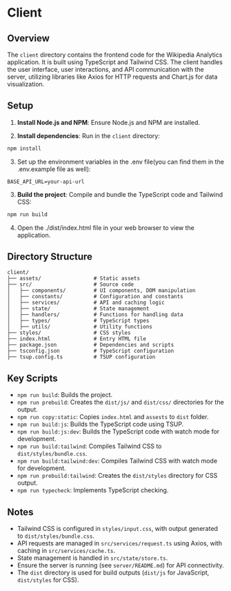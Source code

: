# Client


## Overview

The `client` directory contains the frontend code for the Wikipedia Analytics application. It is built using TypeScript and Tailwind CSS. The client handles the user interface, user interactions, and API communication with the server, utilizing libraries like Axios for HTTP requests and Chart.js for data visualization.


## Setup

1. **Install Node.js and NPM**: Ensure Node.js and NPM are installed.

2. **Install dependencies**: Run in the `client` directory:

```bash
npm install
```

3. Set up the environment variables in the .env file(you can find them in the .env.example file as well):
  
```
BASE_API_URL=your-api-url
```

3. **Build the project**: Compile and bundle the TypeScript code and Tailwind CSS:

```bash
npm run build
```

4. Open the ./dist/index.html file in your web browser to view the application.


## Directory Structure

```
client/
├── assets/                 # Static assets
├── src/                    # Source code
│   ├── components/         # UI components, DOM manipulation
│   ├── constants/          # Configuration and constants
│   ├── services/           # API and caching logic
│   ├── state/              # State management
│   ├── handlers/           # Functions for handling data
│   ├── types/              # TypeScript types
│   ├── utils/              # Utility functions
├── styles/                 # CSS styles
├── index.html              # Entry HTML file
├── package.json            # Dependencies and scripts
├── tsconfig.json           # TypeScript configuration
├── tsup.config.ts          # TSUP configuration
```


## Key Scripts

- `npm run build`: Builds the project.
- `npm run prebuild`: Creates the `dist/js/` and `dist/css/` directories for the output.
- `npm run copy:static`: Copies `index.html` and `assests` to `dist` folder.
- `npm run build:js`: Builds the TypeScript code using TSUP.
- `npm run build:js:dev`: Builds the TypeScript code with watch mode for development.
- `npm run build:tailwind`: Compiles Tailwind CSS to `dist/styles/bundle.css`.
- `npm run build:tailwind:dev`: Compiles Tailwind CSS with watch mode for development.
- `npm run prebuild:tailwind`: Creates the `dist/styles` directory for CSS output.
- `npm run typecheck`: Implements TypeScript checking.


## Notes

- Tailwind CSS is configured in `styles/input.css`, with output generated to `dist/styles/bundle.css`.
- API requests are managed in `src/services/request.ts` using Axios, with caching in `src/services/cache.ts`.
- State management is handled in `src/state/store.ts`.
- Ensure the server is running (see `server/README.md`) for API connectivity.
- The `dist` directory is used for build outputs (`dist/js` for JavaScript, `dist/styles` for CSS).